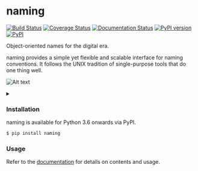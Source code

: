 # naming
[![Build Status](https://travis-ci.org/chrizzFTD/naming.svg?branch=master)](https://travis-ci.org/chrizzFTD/naming)
[![Coverage Status](https://coveralls.io/repos/github/chrizzFTD/naming/badge.svg?branch=master)](https://coveralls.io/github/chrizzFTD/naming?branch=master)
[![Documentation Status](https://readthedocs.org/projects/naming/badge/?version=latest)](https://naming.readthedocs.io/en/latest/?badge=latest)
[![PyPI version](https://badge.fury.io/py/naming.svg)](https://badge.fury.io/py/naming)
[![PyPI](https://img.shields.io/pypi/pyversions/naming.svg)](https://pypi.python.org/pypi/naming)

Object-oriented names for the digital era.

naming provides a simple yet flexible and scalable interface for naming conventions.
It follows the UNIX tradition of single-purpose tools that do one thing well.

![Alt text](https://g.gravizo.com/source/svg/custom_mark10?https%3A%2F%2Fraw.githubusercontent.com%2FchrizzFTD%2Fnaming%2Ffeature%2Fgraphviz_readme%2FREADME.md)

<details> 
<summary></summary>
custom_mark10
  digraph G {
    size ="4,4";
    main [shape=box];
    main -> parse [weight=8];
    parse -> execute;
    main -> init [style=dotted];
    main -> cleanup;
    execute -> { make_string; printf};
    init -> make_string;
    edge [color=red];
    main -> printf [style=bold,label="100 times"];
    make_string [label="make a string"];
    node [shape=box,style=filled,color=".7 .3 1.0"];
    execute -> compare;
  }
custom_mark10
</details>
    
### Installation

naming is available for Python 3.6 onwards via PyPI.

```bash
$ pip install naming
```

### Usage

Refer to the [documentation](http://naming.readthedocs.io/en/latest/) for details on contents and usage.
